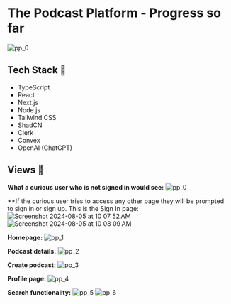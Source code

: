 # The Podcast Platform - Progress so far

![pp_0](https://github.com/user-attachments/assets/a3f08896-dadd-486a-bce9-ac0764542dee)


## Tech Stack 🧰
- TypeScript
- React
- Next.js
- Node.js
- Tailwind CSS
- ShadCN
- Clerk
- Convex
- OpenAI (ChatGPT)

## Views 🧐
**What a curious user who is not signed in would see:**
![pp_0](https://github.com/user-attachments/assets/8952ce25-6489-49c8-b468-850a548c1020)

**If the curious user tries to access any other page they will be prompted to sign in or sign up. This is the Sign In page:
![Screenshot 2024-08-05 at 10 07 52 AM](https://github.com/user-attachments/assets/9c38b03d-c374-43ca-91a4-9b2e872ab8d7)
![Screenshot 2024-08-05 at 10 08 09 AM](https://github.com/user-attachments/assets/304a116a-b98a-4d9b-a218-eb825e93128c)

**Homepage:**
![pp_1](https://github.com/user-attachments/assets/f6b3c394-e741-4389-827e-389be33076ac)

**Podcast details:**
![pp_2](https://github.com/user-attachments/assets/e68760b0-8d19-4574-9e8c-ac85e89fedb2)

**Create podcast:**
![pp_3](https://github.com/user-attachments/assets/faf10c0f-55f6-4060-945d-00796249a87e)

**Profile page:**
![pp_4](https://github.com/user-attachments/assets/7d135f9a-ed4c-4fc2-aac5-1c596bffd861)

**Search functionality:**
![pp_5](https://github.com/user-attachments/assets/fbbbfb86-36e7-40d9-b290-0f5bc0ab3b2f)
![pp_6](https://github.com/user-attachments/assets/2560a943-07c7-415f-8401-c7988e3f4ac8)


 





